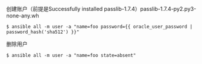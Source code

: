 创建账户（前提是Successfully installed passlib-1.7.4）passlib-1.7.4-py2.py3-none-any.wh

```
$ ansible all -m user -a "name=foo password={{ oracle_user_password | password_hash('sha512') }}"
```

删除用户

```
$ ansible all -m user -a "name=foo state=absent"
```

